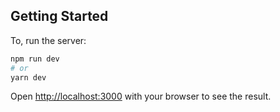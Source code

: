 ## Getting Started

To, run the server:

```bash
npm run dev
# or
yarn dev
```

Open [http://localhost:3000](http://localhost:3000) with your browser to see the result.

